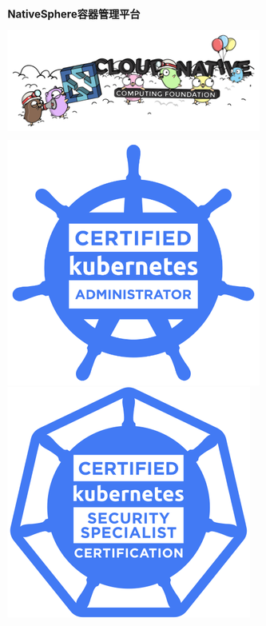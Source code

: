 ## NativeSphere容器管理平台
![native01](https://github.com/cncf/artwork/blob/master/other/illustrations/ashley-mcnamara/transparent/cncf-cloud-gophers-transparent.svg)

![cka](https://github.com/cncf/artwork/blob/master/other/cka/color/kubernetes-cka-color.svg)![cks](https://github.com/cncf/artwork/blob/master/other/kss/color/kubernetes-security-specialist-color.svg)
